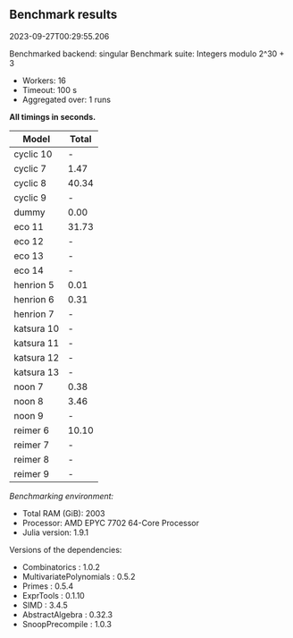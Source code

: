 ## Benchmark results

2023-09-27T00:29:55.206

Benchmarked backend: singular
Benchmark suite: Integers modulo 2^30 + 3

- Workers: 16
- Timeout: 100 s
- Aggregated over: 1 runs

**All timings in seconds.**

|Model|Total|
|-----|---|
|cyclic 10| - |
|cyclic 7|1.47|
|cyclic 8|40.34|
|cyclic 9| - |
|dummy|0.00|
|eco 11|31.73|
|eco 12| - |
|eco 13| - |
|eco 14| - |
|henrion 5|0.01|
|henrion 6|0.31|
|henrion 7| - |
|katsura 10| - |
|katsura 11| - |
|katsura 12| - |
|katsura 13| - |
|noon 7|0.38|
|noon 8|3.46|
|noon 9| - |
|reimer 6|10.10|
|reimer 7| - |
|reimer 8| - |
|reimer 9| - |

*Benchmarking environment:*

* Total RAM (GiB): 2003
* Processor: AMD EPYC 7702 64-Core Processor                
* Julia version: 1.9.1

Versions of the dependencies:

* Combinatorics : 1.0.2
* MultivariatePolynomials : 0.5.2
* Primes : 0.5.4
* ExprTools : 0.1.10
* SIMD : 3.4.5
* AbstractAlgebra : 0.32.3
* SnoopPrecompile : 1.0.3
